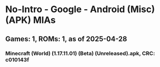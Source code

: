 # No-Intro - Google - Android (Misc) (APK) MIAs
## Games: 1, ROMs: 1, as of 2025-04-28

### Minecraft (World) (1.17.11.01) (Beta) (Unreleased).apk, CRC: c010143f

